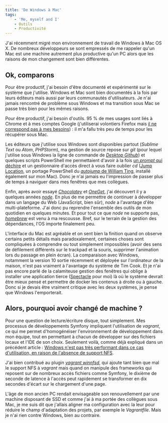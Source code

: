```yaml
---
title: 'De Windows à Mac'
tags:
    - 'Me, myself and I'
    - Outils
    - Productivité
---
```


J'ai récemment migré mon environnement de travail de Windows à Mac OS X. De nombreux développeurs se sont empressés de me rappeler qu'un Mac est une machine autrement plus productive qu'un PC alors que les raisons de mon changement sont bien différentes.

<!-- more -->

## Ok, comparons

Pour être productif, j'ai besoin d'être documenté et expérimenté sur le système que j'utilise. Windows et Mac sont bien documentés à la fois par leurs éditeurs mais aussi par leurs communautés d'utilisateurs. Je n'ai jamais rencontré de problème sous Windows et ma transition sous Mac se passe très bien pour les mêmes raisons.

Pour être productif, j'ai besoin d'outils. 95 % de mes usages sont liés à Chrome et à mes comptes Google (j'utiliserai volontiers Firefox mais [il ne correspond pas à mes besoins](http://next.borisschapira.com/2014/11/utilisabilite-logiciel-libre-firefox/))&nbsp;: il m'a fallu très peu de temps pour les récupérer sous Mac.

Les éditeurs que j'utilise sous Windows sont disponibles partout (_Sublime Text_ ou _Atom_, _PHPStorm_), ma gestion de source repose sur _git_ (pour lequel j'utilise sous Windows la ligne de commande de [_Desktop Github_](https://desktop.github.com/)) et quelques scripts PowerShell me permettaient d'avoir à la fois [un _prompt_ qui déchire](http://www.git-attitude.fr/2013/05/22/prompt-git-qui-dechire/) et un gestionnaire d'accès direct à vous faire oublier _cd_ ([Jump Location](https://github.com/tkellogg/Jump-Location), un portage PowerShell du [_autojump_ de William Ting](https://github.com/wting/autojump), installé également sur mon Mac). Donc je n'ai jamais eu l'impression de passer plus de temps à naviguer dans mes fenêtres que mes collègues.

Enfin, après avoir essayé [_Chocolatey_](https://chocolatey.org/) et [_OneGet_](https://github.com/OneGet/oneget), j'ai découvert il y a quelques années [_node_](https://nodejs.org/). En plus de me permettre de continuer à développer dans un langage du Web (JavaScript, bien sûr), _node_ a l'avantage d'ête multi-plateforme. J'ai donc pu reprendre l'ensemble des outils de mon quotidien en quelques minutes. Et pour tout ce que _node_ ne supporte pas, [_homebrew_](http://brew.sh/) est venu à ma rescousse. Bref, sur le terrain de la gestion des dépendances, l'OS importe finalement peu.

L'interface du Mac est agréable et on sent bien la finition quand on observe certains petits détails mais paradoxalement, certaines choses sont compliquées à comprendre ou tout simplement impossibles (avoir des sens de défilement différents sur le <span lang="en">trackpad</span> et la souris, supprimer l'animation lors du passage en plein écran). La comparaison avec Windows, notamment la version 10 sortie récemment et déployée sur l'ordinateur de la maison, n'est pas vraiment à l'avantage du système de Tim Cook. Et je n'ai pas encore parlé de la calamiteuse gestion des fenêtres qui oblige à installer une application tierce ([Spectacle](http://spectacleapp.com/) pour moi) là où le système devrait être mieux pensé et permettre de docker les contenus à droite ou à gauche. Donc si je devais être vraiment critique avec les deux systèmes, je pense que Windows l'emporterait.

## Alors, pourquoi avoir changé de machine ?

Pour une question de lecture/écriture disque, tout simplement. Mes processus de développements Symfony impliquent l'utilisation de _vagrant_, ce qui me permet d'homogénéiser l'environnement de développement dans mon équipe, tout en permettant à chacun de développer sur des fichiers locaux et l'IDE de son choix. Seulement voilà, comme déjà expliqué dans un précédent article&nbsp;: [Windows n'est pas très performant dans ce cas d'utilisation, en raison de l'absence de support NFS](http://next.borisschapira.com/2014/06/vagrant-windows-et-nfs/).

J'ai bien contribué au plugin [_vagrant winnfsd_](https://github.com/winnfsd/vagrant-winnfsd), qui ajoute tant bien que mal le support NFS à _vagrant_ mais quand on manipule des frameworks qui reposent sur de nombreux accès fichiers comme Symfony, le dixième de seconde de latence à l'accès peut rapidement se transformer en dix secondes d'écart sur le chargement d'une page.

L'âge de mon ancien PC rendait envisageable son renouvellement par une machine disposant de SSD et comme j'ai à ma portée des collègues sous Mac, je me suis dit que j'allais aligner ma configuration avec la leur pour réduire le champ d'adaptation des projets, par exemple le _Vagrantfile_. Mais je n'ai rien contre Windows, bien au contraire.
